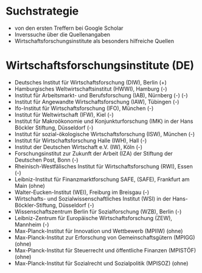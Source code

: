 # Suchstrategie

* von den ersten Treffern bei Google Scholar
* Inverssuche über die Quellenangaben
* Wirtschaftsforschungsinstitute als besonders hilfreiche Quellen

# Wirtschaftsforschungsinstitute (DE)

* Deutsches Institut für Wirtschaftsforschung (DIW), Berlin (+)
* Hamburgisches Weltwirtschaftsinstitut (HWWI), Hamburg (-)
* Institut für Arbeitsmarkt- und Berufsforschung (IAB), Nürnberg (-) (-)
* Institut für Angewandte Wirtschaftsforschung (IAW), Tübingen (-)
* Ifo-Institut für Wirtschaftsforschung (IFO), München (-)
* Institut für Weltwirtschaft (IFW), Kiel (-)
* Institut für Makroökonomie und Konjunkturforschung (IMK) in der Hans Böckler Stiftung, Düsseldorf (-)
* Institut für sozial-ökologische Wirtschaftsforschung (ISW), München (-)
* Institut für Wirtschaftsforschung Halle (IWH), Hall  (-)
* Institut der Deutschen Wirtschaft e.V. (IW), Köln (-)
* Forschungsinstitut zur Zukunft der Arbeit (IZA) der Stiftung der Deutschen Post, Bonn (-)
* Rheinisch-Westfälisches Institut für Wirtschaftsforschung (RWI), Essen (-)
* Leibniz-Institut für Finanzmarktforschung SAFE, (SAFE), Frankfurt am Main (ohne)
* Walter-Eucken-Institut (WEI), Freiburg im Breisgau (-)
* Wirtschafts- und Sozialwissenschaftliches Institut (WSI) in der Hans-Böckler-Stiftung, Düsseldorf (-)
* Wissenschaftszentrum Berlin für Sozialforschung (WZB), Berlin (-)
* Leibniz-Zentrum für Europäische Wirtschaftsforschung (ZEW), Mannheim (-)
* Max-Planck-Institut für Innovation und Wettbewerb (MPIIW) (ohne)
* Max-Planck-Institut zur Erforschung von Gemeinschaftsgütern (MPIGG) (ohne)
* Max-Planck-Institut für Steuerrecht und öffentliche Finanzen (MPISTÖF) (ohne)
* Max-Planck-Institut für Sozialrecht und Sozialpolitik (MPISOZ) (ohne)

